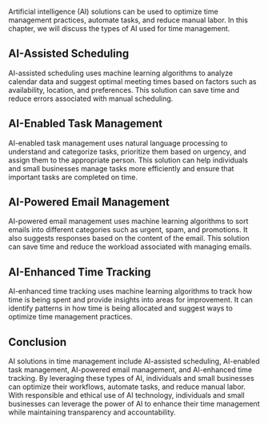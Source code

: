 
Artificial intelligence (AI) solutions can be used to optimize time management practices, automate tasks, and reduce manual labor. In this chapter, we will discuss the types of AI used for time management.

AI-Assisted Scheduling
----------------------

AI-assisted scheduling uses machine learning algorithms to analyze calendar data and suggest optimal meeting times based on factors such as availability, location, and preferences. This solution can save time and reduce errors associated with manual scheduling.

AI-Enabled Task Management
--------------------------

AI-enabled task management uses natural language processing to understand and categorize tasks, prioritize them based on urgency, and assign them to the appropriate person. This solution can help individuals and small businesses manage tasks more efficiently and ensure that important tasks are completed on time.

AI-Powered Email Management
---------------------------

AI-powered email management uses machine learning algorithms to sort emails into different categories such as urgent, spam, and promotions. It also suggests responses based on the content of the email. This solution can save time and reduce the workload associated with managing emails.

AI-Enhanced Time Tracking
-------------------------

AI-enhanced time tracking uses machine learning algorithms to track how time is being spent and provide insights into areas for improvement. It can identify patterns in how time is being allocated and suggest ways to optimize time management practices.

Conclusion
----------

AI solutions in time management include AI-assisted scheduling, AI-enabled task management, AI-powered email management, and AI-enhanced time tracking. By leveraging these types of AI, individuals and small businesses can optimize their workflows, automate tasks, and reduce manual labor. With responsible and ethical use of AI technology, individuals and small businesses can leverage the power of AI to enhance their time management while maintaining transparency and accountability.

